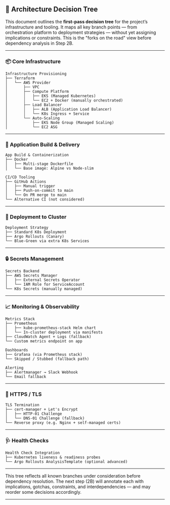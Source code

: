 ## 🌲 Architecture Decision Tree

This document outlines the **first-pass decision tree** for the project’s infrastructure and tooling. It maps all key branch points — from orchestration platform to deployment strategies — without yet assigning implications or constraints. This is the "forks on the road" view before dependency analysis in Step 2B.

---

### 📦 Core Infrastructure

```
Infrastructure Provisioning
├── Terraform
│   └── AWS Provider
│       ├── VPC
│       ├── Compute Platform
│       │   ├── EKS (Managed Kubernetes)
│       │   └── EC2 + Docker (manually orchestrated)
│       ├── Load Balancer
│       │   ├── ALB (Application Load Balancer)
│       │   └── K8s Ingress + Service
│       └── Auto-Scaling
│           ├── EKS Node Group (Managed Scaling)
│           └── EC2 ASG
```

---

### 🚀 Application Build & Delivery

```
App Build & Containerization
├── Docker
│   ├── Multi-stage Dockerfile
│   └── Base image: Alpine vs Node-slim

CI/CD Tooling
├── GitHub Actions
│   ├── Manual trigger
│   ├── Push-on-commit to main
│   └── On PR merge to main
└── Alternative CI (not considered)
```

---

### 🧭 Deployment to Cluster

```
Deployment Strategy
├── Standard K8s Deployment
├── Argo Rollouts (Canary)
└── Blue-Green via extra K8s Services
```

---

### 🔒 Secrets Management

```
Secrets Backend
├── AWS Secrets Manager
│   ├── External Secrets Operator
│   └── IAM Role for ServiceAccount
└── K8s Secrets (manually managed)
```

---

### 📈 Monitoring & Observability

```
Metrics Stack
├── Prometheus
│   ├── kube-prometheus-stack Helm chart
│   └── In-cluster deployment via manifests
├── CloudWatch Agent + Logs (fallback)
└── Custom metrics endpoint on app

Dashboards
├── Grafana (via Prometheus stack)
└── Skipped / Stubbed (fallback path)

Alerting
├── Alertmanager → Slack Webhook
└── Email fallback
```

---

### 🔐 HTTPS / TLS

```
TLS Termination
├── cert-manager + Let's Encrypt
│   ├── HTTP-01 Challenge
│   └── DNS-01 Challenge (fallback)
└── Reverse proxy (e.g. Nginx + self-managed certs)
```

---

### 🩺 Health Checks

```
Health Check Integration
├── Kubernetes liveness & readiness probes
└── Argo Rollouts AnalysisTemplate (optional advanced)
```

---

This tree reflects all known branches under consideration before dependency resolution. The next step (2B) will annotate each with implications, gotchas, constraints, and interdependencies — and may reorder some decisions accordingly.

---
